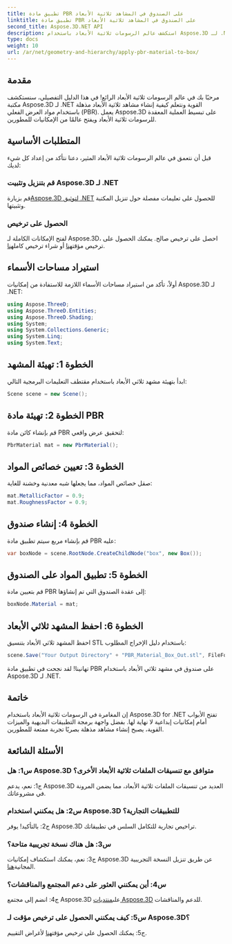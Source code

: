 ```yaml
---
title: تطبيق مادة PBR على الصندوق في المشاهد ثلاثية الأبعاد
linktitle: تطبيق مادة PBR على الصندوق في المشاهد ثلاثية الأبعاد
second_title: Aspose.3D.NET API
description: استكشف عالم الرسومات ثلاثية الأبعاد باستخدام Aspose.3D لـ .NET. قم بإنشاء مشاهد غامرة دون عناء باستخدام مواد العرض المادية.
type: docs
weight: 10
url: /ar/net/geometry-and-hierarchy/apply-pbr-material-to-box/
---
```

## مقدمة

مرحبًا بك في عالم الرسومات ثلاثية الأبعاد الرائع! في هذا الدليل التفصيلي، سنستكشف مكتبة Aspose.3D لـ .NET القوية ونتعلم كيفية إنشاء مشاهد ثلاثية الأبعاد مذهلة باستخدام مواد العرض الفعلي (PBR). يعمل Aspose.3D على تبسيط العملية المعقدة للرسومات ثلاثية الأبعاد ويفتح عالمًا من الإمكانيات للمطورين.

## المتطلبات الأساسية

قبل أن نتعمق في عالم الرسومات ثلاثية الأبعاد المثير، دعنا نتأكد من إعداد كل شيء لديك:

### قم بتنزيل وتثبيت Aspose.3D لـ .NET

 قم بزيارة[Aspose.3D لتوثيق .NET](https://reference.aspose.com/3d/net/) للحصول على تعليمات مفصلة حول تنزيل المكتبة وتثبيتها.

### الحصول على ترخيص

 لفتح الإمكانات الكاملة لـ Aspose.3D، احصل على ترخيص صالح. يمكنك الحصول على ترخيص مؤقت[هنا](https://purchase.aspose.com/temporary-license/) أو شراء ترخيص كامل[هنا](https://purchase.aspose.com/buy).

## استيراد مساحات الأسماء

أولاً، تأكد من استيراد مساحات الأسماء اللازمة للاستفادة من إمكانيات Aspose.3D لـ .NET:

```csharp
using Aspose.ThreeD;
using Aspose.ThreeD.Entities;
using Aspose.ThreeD.Shading;
using System;
using System.Collections.Generic;
using System.Linq;
using System.Text;
```

## الخطوة 1: تهيئة المشهد

ابدأ بتهيئة مشهد ثلاثي الأبعاد باستخدام مقتطف التعليمات البرمجية التالي:

```csharp
Scene scene = new Scene();
```

## الخطوة 2: تهيئة مادة PBR

قم بإنشاء كائن مادة PBR لتحقيق عرض واقعي:

```csharp
PbrMaterial mat = new PbrMaterial();
```

## الخطوة 3: تعيين خصائص المواد

صقل خصائص المواد، مما يجعلها شبه معدنية وخشنة للغاية:

```csharp
mat.MetallicFactor = 0.9;
mat.RoughnessFactor = 0.9;
```

## الخطوة 4: إنشاء صندوق

قم بإنشاء مربع سيتم تطبيق مادة PBR عليه:

```csharp
var boxNode = scene.RootNode.CreateChildNode("box", new Box());
```

## الخطوة 5: تطبيق المواد على الصندوق

قم بتعيين مادة PBR إلى عقدة الصندوق التي تم إنشاؤها:

```csharp
boxNode.Material = mat;
```

## الخطوة 6: احفظ المشهد ثلاثي الأبعاد

احفظ المشهد ثلاثي الأبعاد بتنسيق STL باستخدام دليل الإخراج المطلوب:

```csharp
scene.Save("Your Output Directory" + "PBR_Material_Box_Out.stl", FileFormat.STLASCII);
```

تهانينا! لقد نجحت في تطبيق مادة PBR على صندوق في مشهد ثلاثي الأبعاد باستخدام Aspose.3D لـ .NET.

## خاتمة

إن المغامرة في الرسومات ثلاثية الأبعاد باستخدام Aspose.3D for .NET تفتح الأبواب أمام إمكانيات إبداعية لا نهاية لها. بفضل واجهة برمجة التطبيقات البديهية والميزات القوية، يصبح إنشاء مشاهد مذهلة بصريًا تجربة ممتعة للمطورين.

## الأسئلة الشائعة

### س1: هل Aspose.3D متوافق مع تنسيقات الملفات ثلاثية الأبعاد الأخرى؟

ج1: نعم، يدعم Aspose.3D العديد من تنسيقات الملفات ثلاثية الأبعاد، مما يضمن المرونة في مشروعاتك.

### س2: هل يمكنني استخدام Aspose.3D للتطبيقات التجارية؟

ج2: بالتأكيد! يوفر Aspose.3D تراخيص تجارية للتكامل السلس في تطبيقاتك.

### س3: هل هناك نسخة تجريبية متاحة؟

 ج3: نعم، يمكنك استكشاف إمكانيات Aspose.3D عن طريق تنزيل النسخة التجريبية المجانية[هنا](https://releases.aspose.com/).

### س4: أين يمكنني العثور على دعم المجتمع والمناقشات؟

 ج4: انضم إلى مجتمع Aspose.3D على[منتديات Aspose.3D](https://forum.aspose.com/c/3d/18) للدعم والمناقشات.

### س5: كيف يمكنني الحصول على ترخيص مؤقت لـ Aspose.3D؟

 ج5: يمكنك الحصول على ترخيص مؤقت[هنا](https://purchase.aspose.com/temporary-license/) لأغراض التقييم.